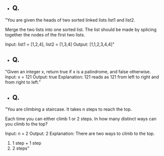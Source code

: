 - ## Q.
"You are given the heads of two sorted linked lists list1 and list2.

Merge the two lists into one sorted list. The list should be made by splicing together the nodes of the first two lists.


Input: list1 = [1,2,4], list2 = [1,3,4]
Output: [1,1,2,3,4,4]"


- ## Q.
"Given an integer x, return true if x is a 
palindrome, and false otherwise.
Input: x = 121
Output: true
Explanation: 121 reads as 121 from left to right and from right to left."


- ## Q.
"You are climbing a staircase. It takes n steps to reach the top.

Each time you can either climb 1 or 2 steps. In how many distinct ways can you climb to the top?

Input: n = 2
Output: 2
Explanation: There are two ways to climb to the top.
1. 1 step + 1 step
2. 2 steps"
